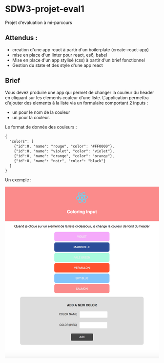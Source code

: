 # SDW3-projet-eval1
Projet d'evaluation à mi-parcours

## Attendus :

* creation d'une app react à partir d'un boilerplate (create-react-app)
* mise en place d'un linter pour react, es6, babel
* Mise en place d'un app stylisé (css) à partir d'un brief fonctionnel
* Gestion du state et des style d'une app react

## Brief

Vous devez produire une app qui permet de changer la couleur du header en cliquant sur les elements couleur d'une liste.
L'application permettra d'ajouter des elements à la liste via un formulaire comportant 2 inputs :
* un pour le nom de la couleur
* un pour la couleur.

Le format de donnée des couleurs :

```
{
  "colors": [
    {"id":0, "name": "rouge", "color": "#FF0000"},
    {"id":0, "name": "violet", "color": "violet"},
    {"id":0, "name": "orange", "color": "orange"},
    {"id":0, "name": "noir", "color": "black"}
  ]
}
```

Un exemple :

![exemple.png](exemple.png)

